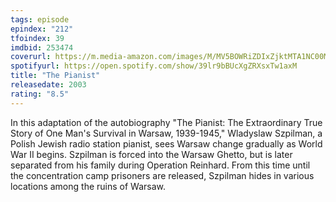 ```yaml
---
tags: episode
epindex: "212"
tfoindex: 39
imdbid: 253474
coverurl: https://m.media-amazon.com/images/M/MV5BOWRiZDIxZjktMTA1NC00MDQ2LWEzMjUtMTliZmY3NjQ3ODJiXkEyXkFqcGdeQXVyNjU0OTQ0OTY@._V1_SY300_CR4,0,202,300_.jpg
spotifyurl: https://open.spotify.com/show/39lr9bBUcXgZRXsxTw1axM
title: "The Pianist"
releasedate: 2003
rating: "8.5"
---
```


In this adaptation of the autobiography "The Pianist: The Extraordinary True Story of One Man's Survival in Warsaw, 1939-1945," Wladyslaw Szpilman, a Polish Jewish radio station pianist, sees Warsaw change gradually as World War II begins. Szpilman is forced into the Warsaw Ghetto, but is later separated from his family during Operation Reinhard. From this time until the concentration camp prisoners are released, Szpilman hides in various locations among the ruins of Warsaw.